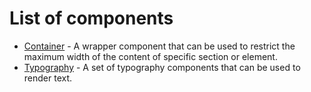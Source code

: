 # List of components

- [Container](/components/Container) - A wrapper component that can be used to restrict the maximum width of the content of specific section or element.
- [Typography](/components/Typography) - A set of typography components that can be used to render text.
